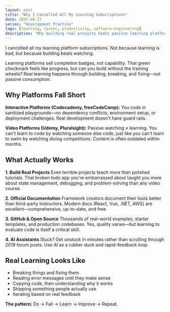 ```yaml
---
layout: post
title: "Why I Cancelled All My Learning Subscriptions"
date: 2025-08-27
series: "Development Practice"
tags: [learning, career, productivity, software-engineering]
description: "Why building real projects beats passive learning platforms, and how to learn software development more effectively through practice and documentation."
---
```


I cancelled all my learning platform subscriptions. Not because learning is bad, but because building beats watching.

Learning platforms sell completion badges, not capability. That green checkmark feels like progress, but can you build without the training wheels? Real learning happens through building, breaking, and fixing—not passive consumption.

## Why Platforms Fall Short

**Interactive Platforms (Codecademy, freeCodeCamp):** You code in sanitized playgrounds—no dependency conflicts, environment setup, or deployment challenges. Real development doesn't have guard rails.

**Video Platforms (Udemy, Pluralsight):** Passive watching ≠ learning. You can't learn to code by watching someone else code, just like you can't learn to swim by watching diving competitions. Content is often outdated within months.

## What Actually Works

**1. Build Real Projects**
Even terrible projects teach more than polished tutorials. That broken todo app you're embarrassed about taught you more about state management, debugging, and problem-solving than any video course.

**2. Official Documentation**
Framework creators document their tools better than third-party instructors. Modern docs (React, Vue, .NET, AWS) are excellent—comprehensive, up-to-date, and free.

**3. GitHub & Open Source**
Thousands of real-world examples, starter templates, and production codebases. Yes, quality varies—but learning to evaluate code is itself a critical skill.

**4. AI Assistants**
Stuck? Get unstuck in minutes rather than scrolling through 2019 forum posts. Use AI as a rubber duck and rapid-feedback loop.

## Real Learning Looks Like

- Breaking things and fixing them
- Reading error messages until they make sense
- Copying code, then understanding why it works
- Shipping something people actually use
- Iterating based on real feedback

**The pattern:** Do → Fail → Learn → Improve → Repeat.